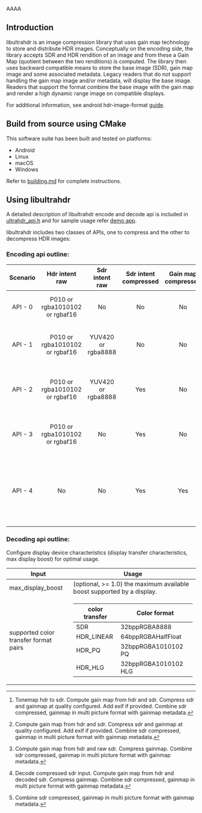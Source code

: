 AAAA

## Introduction

libultrahdr is an image compression library that uses gain map technology
to store and distribute HDR images. Conceptually on the encoding side, the
library accepts SDR and HDR rendition of an image and from these a Gain Map
(quotient between the two renditions) is computed. The library then uses
backward compatible means to store the base image (SDR), gain map image and
some associated metadata. Legacy readers that do not support handling the
gain map image and/or metadata, will display the base image. Readers that
support the format combine the base image with the gain map and render a
high dynamic range image on compatible displays.

For additional information, see android hdr-image-format
[guide](https://developer.android.com/guide/topics/media/platform/hdr-image-format).

## Build from source using CMake

This software suite has been built and tested on platforms:
- Android
- Linux
- macOS
- Windows

Refer to [building.md](docs/building.md) for complete instructions.

## Using libultrahdr

A detailed description of libultrahdr encode and decode api is included in [ultrahdr_api.h](ultrahdr_api.h)
and for sample usage refer [demo app](examples/ultrahdr_app.cpp).

libultrahdr includes two classes of APIs, one to compress and the other to decompress HDR images:

### Encoding api outline:

| Scenario  | Hdr intent raw | Sdr intent raw | Sdr intent compressed | Gain map compressed | Quality |   Exif   | Use Case |
|:---------:| :----------: | :----------: | :---------------------: | :-------------------: | :-------: | :---------: | :-------- |
| API - 0 | P010 or rgba1010102 or rgbaf16 |    No   |  No  |  No  | Optional| Optional | Used if, only hdr raw intent is present. [^1] |
| API - 1 | P010 or rgba1010102 or rgbaf16 | YUV420 or rgba8888 |  No  |  No  | Optional| Optional | Used if, hdr raw and sdr raw intents are present.[^2] |
| API - 2 | P010 or rgba1010102 or rgbaf16 | YUV420 or rgba8888 | Yes  |  No  |    No   |    No    | Used if, hdr raw, sdr raw and sdr compressed intents are present.[^3] |
| API - 3 | P010 or rgba1010102 or rgbaf16 |    No   | Yes  |  No  |    No   |    No    | Used if, hdr raw and sdr compressed intents are present.[^4] |
| API - 4 |  No  |    No   | Yes  | Yes  |    No   |    No    | Used if, sdr compressed, gain map compressed and GainMap Metadata are present.[^5] |

[^1]: Tonemap hdr to sdr. Compute gain map from hdr and sdr. Compress sdr and gainmap at quality configured. Add exif if provided. Combine sdr compressed, gainmap in multi picture format with gainmap metadata.
[^2]: Compute gain map from hdr and sdr. Compress sdr and gainmap at quality configured. Add exif if provided. Combine sdr compressed, gainmap in multi picture format with gainmap metadata.
[^3]: Compute gain map from hdr and raw sdr. Compress gainmap. Combine sdr compressed, gainmap in multi picture format with gainmap metadata.
[^4]: Decode compressed sdr input. Compute gain map from hdr and decoded sdr. Compress gainmap. Combine sdr compressed, gainmap in multi picture format with gainmap metadata.
[^5]: Combine sdr compressed, gainmap in multi picture format with gainmap metadata.

### Decoding api outline:

Configure display device characteristics (display transfer characteristics, max display boost) for optimal usage.

| Input  | Usage |
| ------------- | ------------- |
| max_display_boost  | (optional, >= 1.0) the maximum available boost supported by a display. |
| supported color transfer format pairs  | <table><thead><tr><th>color transfer</th><th>Color format </th></tr></thead><tbody><tr><td>SDR</td><td>32bppRGBA8888</td></tr><tr><td>HDR_LINEAR</td><td>64bppRGBAHalfFloat</td></tr><tr><td>HDR_PQ</td><td>32bppRGBA1010102 PQ</td></tr><tr><td>HDR_HLG</td><td>32bppRGBA1010102 HLG</td></tr></tbody></table> |
